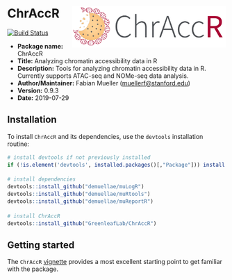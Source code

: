 # ChrAccR <img src="man/figures/chraccr_logo.png" align="right" height="96"/>

[![Build Status](https://travis-ci.org/GreenleafLab/ChrAccR.svg?branch=master)](https://travis-ci.org/GreenleafLab/ChrAccR)

* __Package name:__ ChrAccR
* __Title:__ Analyzing chromatin accessibility data in R
* __Description:__ Tools for analyzing chromatin accessibility data in R. Currently supports ATAC-seq and NOMe-seq data analysis.
* __Author/Maintainer:__ Fabian Mueller (<muellerf@stanford.edu>)
* __Version:__ 0.9.3
* __Date:__ 2019-07-29


## Installation

To install `ChrAccR` and its dependencies, use the `devtools` installation routine:

```r
# install devtools if not previously installed
if (!is.element('devtools', installed.packages()[,"Package"])) install.packages('devtools')

# install dependencies
devtools::install_github("demuellae/muLogR")
devtools::install_github("demuellae/muRtools")
devtools::install_github("demuellae/muReportR")

# install ChrAccR
devtools::install_github("GreenleafLab/ChrAccR")
```

## Getting started

The `ChrAccR` [vignette](https://GreenleafLab.github.io/ChrAccR/articles/overview.html) provides a most excellent starting point to get familiar with the package.
